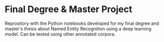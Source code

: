 # Final Degree & Master Project
Reprository with the Python notebooks developed for my final degree and master's thesis about Named Entity Recognition using a deep learning model. Can be tested using other annotated corpora.
